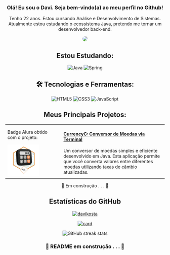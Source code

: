 <div align=center>

### Olá! Eu sou o Davi. Seja bem-vindo(a) ao meu perfil no Github!

<div>

<p>Tenho 22 anos. Estou cursando Análise e Desenvolvimento de Sistemas. Atualmente estou estudando o ecossistema Java, pretendo me tornar um desenvolvedor back-end.</p>

<img src=https://i.imgur.com/desDTQm.gif width="200" align=rigth height="auto" style="border-radius: 15px;">

</div>

## Estou Estudando:

![Java](https://img.shields.io/badge/Java-ED8B00?style=for-the-badge&logo=java&logoColor=white)
![Spring](https://img.shields.io/badge/Spring-6DB33F?style=for-the-badge&logo=spring&logoColor=white)

## 🛠 Tecnologias e Ferramentas:
![HTML5](https://img.shields.io/badge/HTML5-E34F26?style=for-the-badge&logo=html5&logoColor=white)
![CSS3](https://img.shields.io/badge/CSS3-1572B6?style=for-the-badge&logo=css3&logoColor=white)
![JavaScript](https://img.shields.io/badge/JavaScript-323330?style=for-the-badge&logo=javascript&logoColor=F7DF1E)

## Meus Principais Projetos:
<table style="width:100%; border: none;">
  <tr>
    <td style="width:150px; vertical-align: top; padding-right: 20px;">
     <p>Badge Alura obtido com o projeto:</p>
      <a href="Badge-Conversor.png">
          <img src="Badge-Conversor.png" alt="Badge de Conclusão Alura" width="100"> </a>
    </td>
    <td style="vertical-align: top;">
      <h4><a href="https://github.com/davikosta/CurrencyC-Java">CurrencyC: Conversor de Moedas via Terminal</a></h4>
      Um conversor de moedas simples e eficiente desenvolvido em Java. Esta
      aplicação permite que você converta valores entre diferentes moedas
      utilizando taxas de câmbio atualizadas.
      </td>
  </tr>
</table>

🚧 Em construção . . . 🚧
## Estatísticas do GitHub

[![davikosta](https://github-readme-stats.vercel.app/api/top-langs/?username=davikosta&hide=html&layout=compact&theme=tokyonight)](https://github.com/anuraghazra/github-readme-stats)

[![card](https://github-readme-stats.vercel.app/api?username=davikosta&theme=tokyonight&show_icons=true)](https://github.com/anuraghazra/github-readme-stats)

![GitHub streak stats](https://streak-stats.demolab.com/?user=davikosta&theme=tokyonight)

 

### 🚧 README em construção . . . 🚧

</div> 
